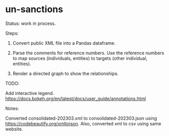 # un-sanctions

Status: work in process.

Steps:

1.  Convert public XML file into a Pandas dataframe.

2.  Parse the comments for reference numbers.  Use the reference numbers to map sources (individuals, entities) to targets (other individual, entities).

3. Render a directed graph to show the relationships.

TODO:

Add interactive legend.  https://docs.bokeh.org/en/latest/docs/user_guide/annotations.html

Notes:

Converted consolidated-202303.xml to consolidated-202303.json using https://codebeautify.org/xmltojson.
Also, converted xml to csv using same website.


